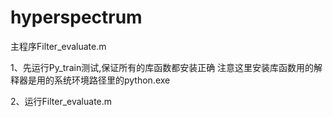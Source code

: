 # hyperspectrum
主程序Filter_evaluate.m

1、先运行Py_train测试,保证所有的库函数都安装正确
注意这里安装库函数用的解释器是用的系统环境路径里的python.exe

2、运行Filter_evaluate.m

